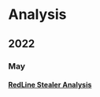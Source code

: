 # Analysis

## 2022

### May

#### [RedLine Stealer Analysis](https://www.bitdefender.com/files/News/CaseStudies/study/415/Bitdefender-PR-Whitepaper-RedLine-creat6109-en-EN.pdf)
